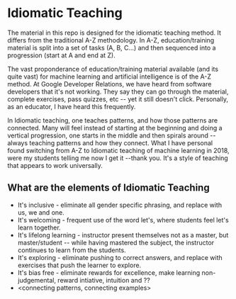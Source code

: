 # Idiomatic Teaching

The material in this repo is designed for the idiomatic teaching method. It differs from the traditional A-Z methodology. In A-Z,
education/training material is split into a set of tasks (A, B, C...) and then sequenced into a progression (start at A and end at Z).

The vast proponderance of education/training material available (and its quite vast) for machine learning and artificial intelligence 
is of the A-Z method. At Google Developer Relations, we have heard from software developers that it's not working. They say they
can go through the material, complete exercises, pass quizzes, etc -- yet it still doesn't click. Personally, as an educator, I have
heard this frequently.

In Idiomatic teaching, one teaches patterns, and how those patterns are connected. Many will feel instead of starting at the beginning
and doing a vertical progression, one starts in the middle and then spirals around -- always teaching patterns and how they connect.
What I have personal found switching from A-Z to Idiomatic teaching of machine learning in 2018, were my students telling me now I get
it --thank you. It's a style of teaching that appears to work universally.

## What are the elements of Idiomatic Teaching

  - It's inclusive - eliminate all gender specific phrasing, and replace with us, we and one.
  - It's welcoming - frequent use of the word let's, where students feel let's learn together.
  - It's lifelong learning - instructor present themselves not as a master, but master/student -- while having mastered the subject,
                           the instructor continues to learn from the students.
  - It's exploring - eliminate pushing to correct answers, and replace with exercises that push the learner to explore.
  - It's bias free - eliminate rewards for excellence, make learning non-judgemental, reward intiative, intuition and ??
  - <connecting patterns, connecting examples>
  
 <no developer is left behind>
  
